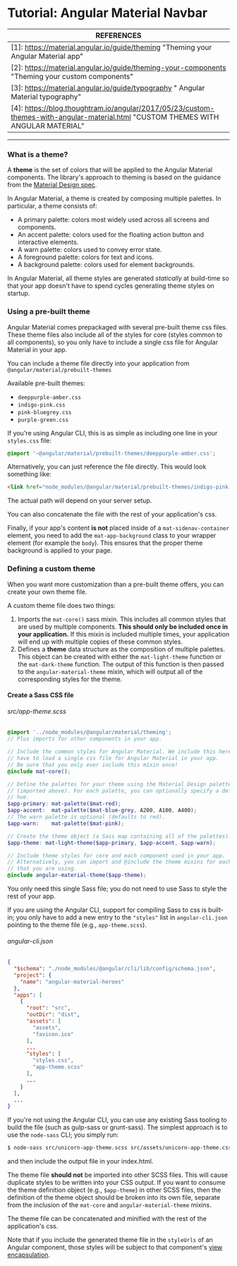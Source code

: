 # Tutorial: Angular Material Navbar

| REFERENCES                               |
| ---------------------------------------- |
| [1]: https://material.angular.io/guide/theming "Theming your Angular Material app" |
| [2]: https://material.angular.io/guide/theming-your-components "Theming your custom components" |
| [3]: https://material.angular.io/guide/typography " Angular Material typography" |
| [4]: https://blog.thoughtram.io/angular/2017/05/23/custom-themes-with-angular-material.html "CUSTOM THEMES WITH ANGULAR MATERIAL" |

------

### What is a theme?

A **theme** is the set of colors that will be applied to the Angular Material components. The library's approach to theming is based on the guidance from the [Material Design spec](https://material.google.com/style/color.html#color-color-palette).

In Angular Material, a theme is created by composing multiple palettes. In particular, a theme consists of:

- A primary palette: colors most widely used across all screens and components.
- An accent palette: colors used for the floating action button and interactive elements.
- A warn palette: colors used to convey error state.
- A foreground palette: colors for text and icons.
- A background palette: colors used for element backgrounds.

In Angular Material, all theme styles are generated *statically* at build-time so that your app doesn't have to spend cycles generating theme styles on startup.

### Using a pre-built theme

Angular Material comes prepackaged with several pre-built theme css files. These theme files also include all of the styles for core (styles common to all components), so you only have to include a single css file for Angular Material in your app.

You can include a theme file directly into your application from `@angular/material/prebuilt-themes`

Available pre-built themes:

- `deeppurple-amber.css`
- `indigo-pink.css`
- `pink-bluegrey.css`
- `purple-green.css`

If you're using Angular CLI, this is as simple as including one line in your `styles.css` file:

```css
@import '~@angular/material/prebuilt-themes/deeppurple-amber.css';
```

Alternatively, you can just reference the file directly. This would look something like:

```html
<link href="node_modules/@angular/material/prebuilt-themes/indigo-pink.css" rel="stylesheet">
```

The actual path will depend on your server setup.

You can also concatenate the file with the rest of your application's css.

Finally, if your app's content **is not** placed inside of a `mat-sidenav-container` element, you need to add the `mat-app-background` class to your wrapper element (for example the `body`). This ensures that the proper theme background is applied to your page.

### Defining a custom theme

When you want more customization than a pre-built theme offers, you can create your own theme file.

A custom theme file does two things:

1. Imports the `mat-core()` sass mixin. This includes all common styles that are used by multiple components. **This should only be included once in your application.** If this mixin is included multiple times, your application will end up with multiple copies of these common styles.
2. Defines a **theme** data structure as the composition of multiple palettes. This object can be created with either the `mat-light-theme` function or the `mat-dark-theme` function. The output of this function is then passed to the `angular-material-theme` mixin, which will output all of the corresponding styles for the theme.




#### Create a Sass CSS file

###### src/app-theme.scss

```scss
@import '../node_modules/@angular/material/theming';
// Plus imports for other components in your app.

// Include the common styles for Angular Material. We include this here so that you only
// have to load a single css file for Angular Material in your app.
// Be sure that you only ever include this mixin once!
@include mat-core();

// Define the palettes for your theme using the Material Design palettes available in palette.scss
// (imported above). For each palette, you can optionally specify a default, lighter, and darker
// hue.
$app-primary: mat-palette($mat-red);
$app-accent:  mat-palette($mat-blue-grey, A200, A100, A400);
// The warn palette is optional (defaults to red).
$app-warn:    mat-palette($mat-pink);

// Create the theme object (a Sass map containing all of the palettes).
$app-theme: mat-light-theme($app-primary, $app-accent, $app-warn);

// Include theme styles for core and each component used in your app.
// Alternatively, you can import and @include the theme mixins for each component
// that you are using.
@include angular-material-theme($app-theme);

```

You only need this single Sass file; you do not need to use Sass to style the rest of your app.

If you are using the Angular CLI, support for compiling Sass to css is built-in; you only have to add a new entry to the `"styles"` list in `angular-cli.json` pointing to the theme file (e.g., `app-theme.scss`).

###### angular-cli.json

```json
{
  "$schema": "./node_modules/@angular/cli/lib/config/schema.json",
  "project": {
    "name": "angular-material-heroes"
  },
  "apps": [
    {
      "root": "src",
      "outDir": "dist",
      "assets": [
        "assets",
        "favicon.ico"
      ],
      ...
      "styles": [
        "styles.css",
        "app-theme.scss"
      ],
      ...
    }
  ],
  ...
}
```



If you're not using the Angular CLI, you can use any existing Sass tooling to build the file (such as gulp-sass or grunt-sass). The simplest approach is to use the `node-sass` CLI; you simply run:


```bash
$ node-sass src/unicorn-app-theme.scss src/assets/unicorn-app-theme.css
```
and then include the output file in your index.html.

The theme file **should not** be imported into other SCSS files. This will cause duplicate styles to be written into your CSS output. If you want to consume the theme definition object (e.g., `$app-theme`) in other SCSS files, then the definition of the theme object should be broken into its own file, separate from the inclusion of the `mat-core` and `angular-material-theme` mixins.

The theme file can be concatenated and minified with the rest of the application's css.

Note that if you include the generated theme file in the `styleUrls` of an Angular component, those styles will be subject to that component's [view encapsulation](https://angular.io/docs/ts/latest/guide/component-styles.html#!#view-encapsulation).